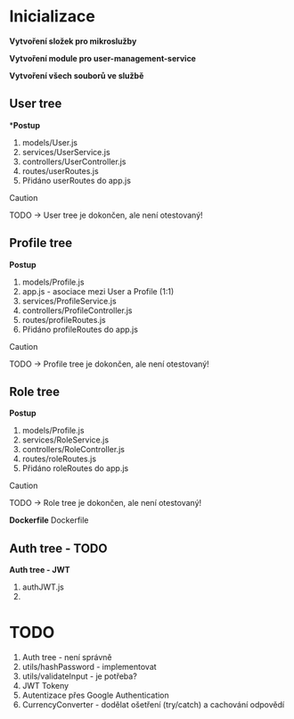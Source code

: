 # Inicializace
**Vytvoření složek pro mikroslužby**

**Vytvoření module pro user-management-service**

**Vytvoření všech souborů ve službě**

## User tree

***Postup**
1. models/User.js
2. services/UserService.js
3. controllers/UserController.js
4. routes/userRoutes.js
5. Přidáno userRoutes do app.js 

> [!CAUTION]
> TODO -> User tree je dokončen, ale není otestovaný!


## Profile tree

**Postup**
1. models/Profile.js
2. app.js - asociace mezi User a Profile (1:1)
3. services/ProfileService.js
4. controllers/ProfileController.js
5. routes/profileRoutes.js
6. Přidáno profileRoutes do app.js 

> [!CAUTION]
> TODO -> Profile tree je dokončen, ale není otestovaný!


## Role tree

**Postup**
1. models/Profile.js
2. services/RoleService.js
3. controllers/RoleController.js
4. routes/roleRoutes.js
5. Přidáno roleRoutes do app.js

> [!CAUTION]
> TODO -> Role tree je dokončen, ale není otestovaný!

**Dockerfile**
Dockerfile

## Auth tree - TODO
**Auth tree - JWT**
1. authJWT.js
2. 

# TODO
1. Auth tree - není správně
2. utils/hashPassword - implementovat
3. utils/validateInput - je potřeba?
4. JWT Tokeny
5. Autentizace přes Google Authentication
6. CurrencyConverter - dodělat ošetření (try/catch) a cachování odpovědí